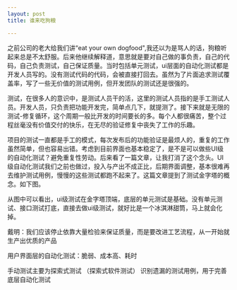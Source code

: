 ```yaml
---
layout: post
title: 谁来吃狗粮

---
```

之前公司的老大给我们讲“eat your own dogfood",我还以为是骂人的话，狗粮听起来总是不太舒服。后来他继续解释道，意思就是要对自己做的事负责，自己的代码，自己负责测试，自己保证质量。当时包括单元测试，ui层面的自动化测试都是开发人员写的。没有测试代码的代码，会被直接打回去。虽然为了片面追求测试覆盖率，写了一些无价值的测试用例，但开发团队的测试还是很强的。

测试，在很多人的意识中，是测试人员干的活，这里的测试人员指的是手工测试人员。开发人员，只负责把功能开发完，简单点几下，就提测了。接下来就是无限的测试-修复循环，这个周期一般比开发的时间要长的多。每个人都很痛苦，整个过程丝毫没有价值交付的快乐，在无尽的验证修复中丧失了工作的乐趣。

项目的测试一直都是手工的模式，每次发布后的功能验证是最烦人的，重复的工作虽然简单，但也容易出错。考虑到目前界面也基本稳定了，是不是可以做些UI级的自动化测试？避免重复性劳动。后来看了一篇文章，让我打消了这个念头。UI级自动化测试我们之前也做过，投入与产出不成正比，后期界面调整，基本很难再去维护测试用例，慢慢的这些测试都跑不起来了。这篇文章提到了测试金字塔的概念。如下图。

从图中可以看出，ui级测试在金字塔顶端，底层的单元测试是基础。没有单元测试、接口测试打底，直接去做ui级测试，就好比是一个冰淇淋甜筒，马上就会化掉。

戴明：我们应该停止依靠大量检验来保证质量，而是要改进工艺流程，从一开始就生产出优质的产品

用户界面层的自动化测试：脆弱、成本高、耗时

手动测试主要为探索式测试 （探索式软件测试）
识别遗漏的测试用例，用于完善底层自动化测试